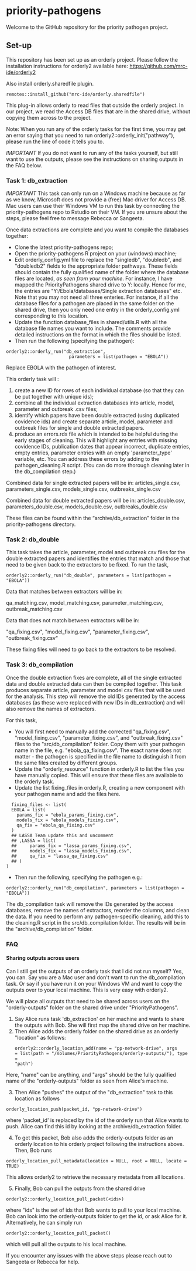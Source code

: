 # priority-pathogens
Welcome to the GitHub repository for the priority pathogen project.

## Set-up

This repository has been set up as an orderly project. Please follow the 
installation instructions for orderly2 available here: 
https://github.com/mrc-ide/orderly2


Also install orderly.sharedfile plugin.

``` 
remotes::install_github("mrc-ide/orderly.sharedfile") 

```

This plug-in allows orderly to read files that outside the orderly
project. In our project, we read the Access DB files that are in the
shared drive, without copying them across to the project.

Note: When you run any of the orderly tasks for the first time, you may get an
error saying that you need to run orderly2::orderly_init("pathway"), please run
the line of code it tells you to.

*IMPORTANT* If you do not want to run any of the tasks yourself, but
still want to use the outputs, please see the instructions on sharing
outputs in the FAQ below. 

### Task 1: db_extraction

*IMPORTANT* This task can only run on a Windows machine because as far
as we know, Microsoft does not provide a (free) Mac driver for 
Access DB. Mac users can use their Windows VM to run this task by
connecting the priority-pathogens repo to Rstudio on their VM. If you
are unsure about the steps, please feel free to message Rebecca or
Sangeeta. 

Once data extractions are complete and you want to compile the databases together:
* Clone the latest priority-pathogens repo;
* Open the priority-pathogens R project on your (windows) machine;
* Edit orderly_config.yml file to replace the "singledb", "doubledb", and 
"doubledb2" fields to the appropriate folder pathways. These fields should 
contain the fully qualified name of the folder where the database files are 
located, *as seen from your machine*. For instance, I have mapped the 
PriorityPathogens shared drive to Y: locally. Hence for me, the entries are 
"Y:/Ebola/databases/Single extraction databases" etc. Note that you
may not need all three enteries. For instance, if all the database
files for a pathogen are placed in the same folder on the shared
drive, then you only need one entry in the orderly_config.yml
corresponding to this location.
* Update the function database_files in shared/utils.R with all the database file names you want to
  include. The comments provide detailed instructions on the format in
  which the files should be listed.
* Then run the following (specifying the pathogen):

```
orderly2::orderly_run("db_extraction",
                        parameters = list(pathogen = "EBOLA"))
```
Replace EBOLA with the pathogen of interest.

This orderly task will :

1. create a new ID for rows of each individual database (so that they
can be put together with unique ids);
2. combine all the individual extraction databases into article,
model, parameter and outbreak .csv files;
3. identify which papers have been double extracted (using duplicated
covidence ids) and create separate article, model, parameter and outbreak files
for single and double extracted papers.
4. produce an errors.rds file which is intended to be helpful during the early
stages of cleaning. This will highlight any entries with missing covidence IDs,
publication dates that appear incorrect, duplicate entries, empty entries,
parameter entries with an empty 'parameter_type' variable, etc. You can address
these errors by adding to the pathogen_cleaning.R script. (You can do more thorough
cleaning later in the db_compilation step.)

Combined data for single extracted papers will be in:
articles_single.csv, parameters_single.csv, models_single.csv, outbreaks_single.csv

Combined data for double extracted papers will be in:
articles_double.csv, parameters_double.csv, models_double.csv, outbreaks_double.csv

These files can be found within the “archive/db_extraction” folder in the 
priority-pathogens directory. 


### Task 2: db_double

This task takes the article, parameter, model and outbreak csv files for the 
double extracted papers and identifies the entries that match and those that 
need to be given back to the extractors to be fixed. To run the task, 

```
orderly2::orderly_run("db_double", parameters = list(pathogen = "EBOLA"))
```
Data that matches between extractors will be in:

qa_matching.csv, model_matching.csv, parameter_matching.csv, outbreak_matching.csv

Data that does not match between extractors will be in:

"qa_fixing.csv", "model_fixing.csv", "parameter_fixing.csv", "outbreak_fixing.csv"

These fixing files will need to go back to the extractors to be resolved.

### Task 3: db_compilation

Once the double extraction fixes are complete, all of the single extracted data
and double extracted data can then be compiled together. This task produces
separate article, parameter and model csv files that will be used for the 
analysis. This step will remove the old IDs generated by the access databases 
(as these were replaced with new IDs in db_extraction) and will also remove the 
names of extractors.

For this task, 

* You will first need to manually add the corrected "qa_fixing.csv", "model_fixing.csv",
"parameter_fixing.csv", and "outbreak_fixing.csv" files to the "src/db_compilation"
folder. Copy them with your pathogen name in the file,
e.g. "ebola_qa_fixing.csv". The exact name does not matter - 
the pathogen is specified in the file name to distinguish it from
the same files created by different groups. 
* Update the "orderly_resource" function in orderly.R to list the files you have
manually copied. This will ensure that these files are available to
the orderly task.
* Update the list fixing_files in orderly.R, creating a new component
  with your pathogen name and add the files here. 
  
```
  fixing_files <- list(
  EBOLA = list(
    params_fix = "ebola_params_fixing.csv",
    models_fix = "ebola_models_fixing.csv",
    qa_fix = "ebola_qa_fixing.csv"
  )
  ## LASSA Team update this and uncomment
  ## ,LASSA = list(
  ##     params_fix = "lassa_params_fixing.csv",
  ##     models_fix = "lassa_models_fixing.csv",
  ##     qa_fix = "lassa_qa_fixing.csv"
  ## )
)
```
  
* Then run the following, specifying the pathogen e.g.:

```
orderly2::orderly_run("db_compilation", parameters = list(pathogen = "EBOLA"))
```

The db_compilation task will remove the IDs generated by the access databases,
remove the names of extractors, reorder the columns, and clean the data. If
you need to perform any pathogen-specific cleaning, add this to the cleaning.R
script in the src/db_compilation folder. The results will be in the 
"archive/db_compilation" folder.

### FAQ

#### Sharing outputs across users

Can I still get the outputs of an orderly task that I did not run myself?
Yes, you can. Say you are a Mac user and don't want to run the
db_compilation task. Or say if you have run it on your Windows VM and
want to copy the outputs over to your local machine. This is very easy
with orderly2. 

We will place all outputs that need to be shared across users on the
"orderly-outputs" folder on the shared drive under
"PriorityPathogens".

1. Say Alice runs task 'db_extraction' on her machine and wants to
   share the outputs with Bob. She will first map the shared drive on her machine.
2. Then Alice adds the orderly
   folder on the shared drive as an orderly "location" as follows:
   ``` 
   orderly2::orderly_location_add(name = "pp-network-drive", args
   = list(path = "/Volumes/PriorityPathogens/orderly-outputs/"), type =
   "path")
   ```
Here, "name" can be anything, and "args" should be the fully
   qualified name of the "orderly-outputs" folder as seen from Alice's machine.
   
3. Then Alice "pushes" the output of the "db_extraction" task to this
location as follows
```
orderly_location_push(packet_id, "pp-network-drive")
```
where 'packet_id' is replaced by the id of the orderly run that Alice
wants to push. Alice can find this id by looking at the
archive/db_extraction folder.

4. To get this packet, Bob also adds the orderly-outputs folder as an
orderly location to his orderly project following the instructions
above. Then, Bob runs

```
orderly_location_pull_metadata(location = NULL, root = NULL, locate = TRUE)
```

This allows orderly2 to retrieve the necessary metadata from all
locations.

5. Finally, Bob can pull the outputs from the shared drive
   
```
orderly2::orderly_location_pull_packet(<ids>)
```
where "ids" is the set of ids that Bob wants to pull to your local
machine. Bob can look into the orderly-outputs folder to get the id,
   or ask Alice for it. Alternatively, he can simply run 

   
```
orderly2::orderly_location_pull_packet()
```

which will pull all the outputs to his local machine.

If you encounter any issues with the above steps please reach out to Sangeeta
or Rebecca for help.
